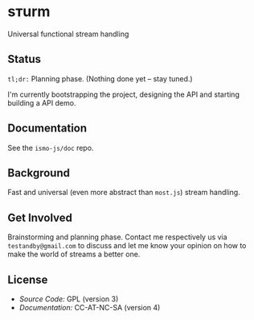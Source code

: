 # sтurm
Universal functional stream handling

## Status
`tl;dr:` Planning phase. (Nothing done yet – stay tuned.)

I'm currently bootstrapping the project, designing the API and starting building a API demo.

## Documentation
See the `ismo-js/doc` repo.

## Background
Fast and universal (even more abstract than `most.js`) stream handling.

## Get Involved
Brainstorming and planning phase. Contact me respectively us via `testandby@gmail.com` to discuss and let me know your opinion on how to make the world of streams a better one.

## License
- *Source Code:* GPL (version 3)
- *Documentation:* CC-AT-NC-SA (version 4)
